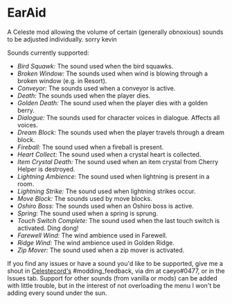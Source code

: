 # EarAid
A Celeste mod allowing the volume of certain (generally obnoxious) sounds to be adjusted individually. sorry kevin

Sounds currently supported:
- *Bird Squawk:* The sound used when the bird squawks.
- *Broken Window:* The sounds used when wind is blowing through a broken window (e.g. in Resort).
- *Conveyor:* The sounds used when a conveyor is active.
- *Death:* The sounds used when the player dies.
- *Golden Death:* The sound used when the player dies with a golden berry.
- *Dialogue:* The sounds used for character voices in dialogue. Affects all voices.
- *Dream Block:* The sounds used when the player travels through a dream block.
- *Fireball:* The sound used when a fireball is present.
- *Heart Collect:* The sound used when a crystal heart is collected.
- *Item Crystal Death:* The sound used when an item crystal from Cherry Helper is destroyed.
- *Lightning Ambience:* The sound used when lightning is present in a room.
- *Lightning Strike:* The sound used when lightning strikes occur.
- *Move Block:* The sounds used by move blocks.
- *Oshiro Boss:* The sounds used when an Oshiro boss is active.
- *Spring:* The sound used when a spring is sprung.
- *Touch Switch Complete:* The sound used when the last touch switch is activated. Ding dong!
- *Farewell Wind:* The wind ambience used in Farewell.
- *Ridge Wind:* The wind ambience used in Golden Ridge.
- *Zip Mover:* The sound used when a zip mover is activated.

If you find any issues or have a sound you'd like to be supported, give me a shout in [Celestecord's](https://discord.gg/celeste) #modding_feedback, via dm at caeyo#0477, or in the Issues tab.
Support for other sounds (from vanilla or mods) can be added with little trouble, but in the interest of not overloading the menu I won't be adding every sound under the sun.